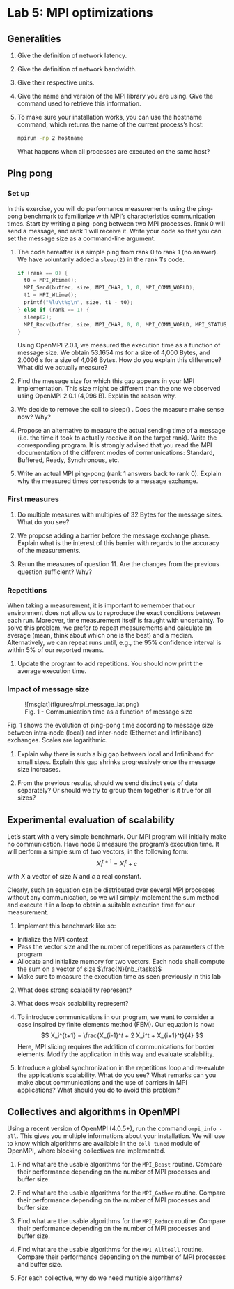 # Lab 5: MPI optimizations

## Generalities

1. Give the definition of network latency.

2. Give the definition of network bandwidth.

3. Give their respective units.

4. Give the name and version of the MPI library you are using. Give the command used to retrieve this information.

5. To make sure your installation works, you can use the hostname command, which returns the name of the current
   process’s host:
   ```sh
   mpirun -np 2 hostname
   ```
   What happens when all processes are executed on the same host?


## Ping pong

### Set up

In this exercise, you will do performance measurements using the ping-pong benchmark to familiarize with MPI’s
characteristics communication times.
Start by writing a ping-pong between two MPI processes. Rank 0 will send a message, and rank 1 will receive it. Write
your code so that you can set the message size as a command-line argument.

1. The code hereafter is a simple ping from rank 0 to rank 1 (no answer). We have voluntarily added a `sleep(2)` in
   the rank 1′s code.
   ```c
   if (rank == 0) {
     t0 = MPI_Wtime();
     MPI_Send(buffer, size, MPI_CHAR, 1, 0, MPI_COMM_WORLD);
     t1 = MPI_Wtime();
     printf("%lu\t%g\n", size, t1 - t0);
   } else if (rank == 1) {
     sleep(2);
     MPI_Recv(buffer, size, MPI_CHAR, 0, 0, MPI_COMM_WORLD, MPI_STATUS_IGNORE);
   }
   ```
   Using OpenMPI 2.0.1, we measured the execution time as a function of message size. We obtain 53.1654 ms for a size
   of 4,000 Bytes, and 2.0006 s for a size of 4,096 Bytes.
   How do you explain this difference? What did we actually measure?

2. Find the message size for which this gap appears in your MPI implementation. This size might be different than the
   one we observed using OpenMPI 2.0.1 (4,096 B). Explain the reason why.

3. We decide to remove the call to sleep() . Does the measure make sense now? Why?

4. Propose an alternative to measure the actual sending time of a message (i.e. the time it took to actually receive it
   on the target rank). Write the corresponding program.
    It is strongly advised that you read the MPI documentation of the different modes of communications: Standard,
    Buffered, Ready, Synchronous, etc.

5. Write an actual MPI ping-pong (rank 1 answers back to rank 0). Explain why the measured times corresponds to a
   message exchange.

### First measures

1. Do multiple measures with multiples of 32 Bytes for the message sizes. What do you see?

2. We propose adding a barrier before the message exchange phase. Explain what is the interest of this barrier with
   regards to the accuracy of the measurements.

3. Rerun the measures of question 11. Are the changes from the previous question suﬃcient? Why?

### Repetitions

When taking a measurement, it is important to remember that our environment does not allow us to reproduce the exact
conditions between each run. Moreover, time measurement itself is fraught with uncertainty. To solve this problem, we
prefer to repeat measurements and calculate an average (mean, think about which one is the best) and a median.
Alternatively, we can repeat runs until, e.g., the 95% confidence interval is within 5% of our reported means.

1. Update the program to add repetitions. You should now print the average execution time.

### Impact of message size

<figure markdown="span">
  ![msglat](figures/mpi_message_lat.png)
  <figcaption>Fig. 1 - Communication time as a function of message size</figcaption>
</figure>

Fig. 1 shows the evolution of ping-pong time according to message size between intra-node (local) and inter-node
(Ethernet and Infiniband) exchanges. Scales are logarithmic.

1. Explain why there is such a big gap between local and Inﬁniband for small sizes.
   Explain this gap shrinks progressively once the message size increases.

2. From the previous results, should we send distinct sets of data separately? Or should we try to group them together
   Is it true for all sizes?


## Experimental evaluation of scalability

Let’s start with a very simple benchmark. Our MPI program will initially make no communication. Have node 0 measure the
program’s execution time. It will perform a simple sum of two vectors, in the following form:
$$
X_i^{t+1} = X_i^t + c
$$
with $X$ a vector of size $N$ and $c$ a real constant.

Clearly, such an equation can be distributed over several MPI processes without any communication, so we will simply
implement the sum method and execute it in a loop to obtain a suitable execution time for our measurement.

1. Implement this benchmark like so:
  - Initialize the MPI context
  - Pass the vector size and the number of repetitions as parameters of the program
  - Allocate and initialize memory for two vectors. Each node shall compute the sum on a vector of size $\frac{N}{nb_{tasks}$
  - Make sure to measure the execution time as seen previously in this lab

2. What does strong scalability represent?

3. What does weak scalability represent?

4. To introduce communications in our program, we want to consider a case inspired by finite elements method (FEM).
   Our equation is now:
   $$
   X_i^{t+1} = \frac{X_{i-1}^𝑡 + 2 X_i^t + X_{i+1}^t}{4}
   $$
   Here, MPI slicing requires the addition of communications for border elements. Modify the application in this way
   and evaluate scalability.

5. Introduce a global synchronization in the repetitions loop and re-evalute the application’s scalability. What do you
   see? What remarks can you make about communications and the use of barriers in MPI applications? What should you do
   to avoid this problem?


## Collectives and algorithms in OpenMPI

Using a recent version of OpenMPI (4.0.5+), run the command `ompi_info -all`. This gives you multiple informations
about your installation. We will use to know which algorithms are available in the `coll tuned` module of OpenMPI,
where blocking collectives are implemented.

1. Find what are the usable algorithms for the `MPI_Bcast` routine. Compare their performance depending on the number of
   MPI processes and buffer size.

2. Find what are the usable algorithms for the `MPI_Gather` routine. Compare their performance depending on the number
   of MPI processes and buffer size.

3. Find what are the usable algorithms for the `MPI_Reduce` routine. Compare their performance depending on the number
   of MPI processes and buffer size.

4. Find what are the usable algorithms for the `MPI_Alltoall` routine. Compare their performance depending on the
   number of MPI processes and buffer size.

5. For each collective, why do we need multiple algorithms?
